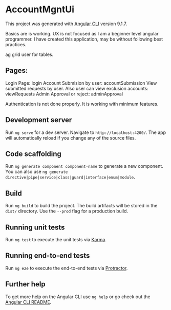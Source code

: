 # AccountMgntUi

This project was generated with [Angular CLI](https://github.com/angular/angular-cli) version 9.1.7.

Basics are is working. UX is not focused as I am a beginner level angular programmer. I have created this application, may be without following best practices.

ag grid user for tables.

## Pages:
  Login Page:
		login
  Account Submision by user:
		accountSubmission
  View submitted requests by user. Also user can view exclusion accounts:
		viewRequests
  Admin Approval or reject:
		adminApproval

Authentication is not done properly. It is working with minimum features.

## Development server

Run `ng serve` for a dev server. Navigate to `http://localhost:4200/`. The app will automatically reload if you change any of the source files.

## Code scaffolding

Run `ng generate component component-name` to generate a new component. You can also use `ng generate directive|pipe|service|class|guard|interface|enum|module`.

## Build

Run `ng build` to build the project. The build artifacts will be stored in the `dist/` directory. Use the `--prod` flag for a production build.

## Running unit tests

Run `ng test` to execute the unit tests via [Karma](https://karma-runner.github.io).

## Running end-to-end tests

Run `ng e2e` to execute the end-to-end tests via [Protractor](http://www.protractortest.org/).

## Further help

To get more help on the Angular CLI use `ng help` or go check out the [Angular CLI README](https://github.com/angular/angular-cli/blob/master/README.md).
